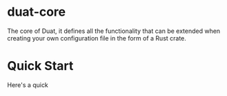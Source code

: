 # duat-core

The core of Duat, it defines all the functionality that can be extended when creating your own configuration file in the form of a Rust crate.

# Quick Start

Here's a quick

